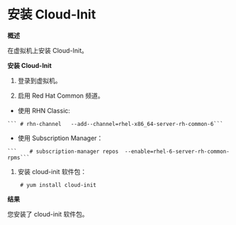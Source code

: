 # 安装 Cloud-Init
**概述**

在虚拟机上安装 Cloud-Init。

**安装 Cloud-Init**
 1. 登录到虚拟机。

 1. 启用 Red Hat Common 频道。

   - 使用 RHN Classic:

    ``` # rhn-channel   --add--channel=rhel-x86_64-server-rh-common-6```

   - 使用 Subscription Manager：

    ```    # subscription-manager repos  --enable=rhel-6-server-rh-common-rpms```

 1. 安装 cloud-init 软件包：

 ```    # yum install cloud-init```

**结果**

您安装了 cloud-init 软件包。
